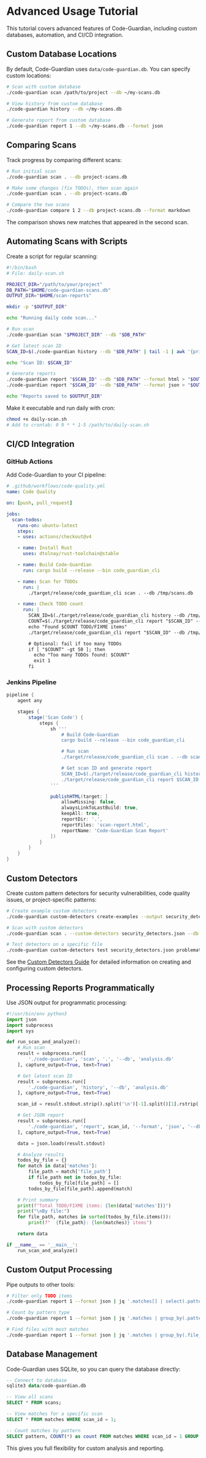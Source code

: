 # Advanced Usage Tutorial

This tutorial covers advanced features of Code-Guardian, including custom databases, automation, and CI/CD integration.

## Custom Database Locations

By default, Code-Guardian uses `data/code-guardian.db`. You can specify custom locations:

```bash
# Scan with custom database
./code-guardian scan /path/to/project --db ~/my-scans.db

# View history from custom database
./code-guardian history --db ~/my-scans.db

# Generate report from custom database
./code-guardian report 1 --db ~/my-scans.db --format json
```

## Comparing Scans

Track progress by comparing different scans:

```bash
# Run initial scan
./code-guardian scan . --db project-scans.db

# Make some changes (fix TODOs), then scan again
./code-guardian scan . --db project-scans.db

# Compare the two scans
./code-guardian compare 1 2 --db project-scans.db --format markdown
```

The comparison shows new matches that appeared in the second scan.

## Automating Scans with Scripts

Create a script for regular scanning:

```bash
#!/bin/bash
# File: daily-scan.sh

PROJECT_DIR="/path/to/your/project"
DB_PATH="$HOME/code-guardian-scans.db"
OUTPUT_DIR="$HOME/scan-reports"

mkdir -p "$OUTPUT_DIR"

echo "Running daily code scan..."

# Run scan
./code-guardian scan "$PROJECT_DIR" --db "$DB_PATH"

# Get latest scan ID
SCAN_ID=$(./code-guardian history --db "$DB_PATH" | tail -1 | awk '{print $2}' | tr -d ',')

echo "Scan ID: $SCAN_ID"

# Generate reports
./code-guardian report "$SCAN_ID" --db "$DB_PATH" --format html > "$OUTPUT_DIR/scan-$(date +%Y%m%d).html"
./code-guardian report "$SCAN_ID" --db "$DB_PATH" --format json > "$OUTPUT_DIR/scan-$(date +%Y%m%d).json"

echo "Reports saved to $OUTPUT_DIR"
```

Make it executable and run daily with cron:

```bash
chmod +x daily-scan.sh
# Add to crontab: 0 9 * * 1-5 /path/to/daily-scan.sh
```

## CI/CD Integration

### GitHub Actions

Add Code-Guardian to your CI pipeline:

```yaml
# .github/workflows/code-quality.yml
name: Code Quality

on: [push, pull_request]

jobs:
  scan-todos:
    runs-on: ubuntu-latest
    steps:
    - uses: actions/checkout@v4

    - name: Install Rust
      uses: dtolnay/rust-toolchain@stable

    - name: Build Code-Guardian
      run: cargo build --release --bin code_guardian_cli

    - name: Scan for TODOs
      run: |
        ./target/release/code_guardian_cli scan . --db /tmp/scans.db

    - name: Check TODO count
      run: |
        SCAN_ID=$(./target/release/code_guardian_cli history --db /tmp/scans.db | tail -1 | awk '{print $2}' | tr -d ',')
        COUNT=$(./target/release/code_guardian_cli report "$SCAN_ID" --db /tmp/scans.db --format json | jq '.matches | length')
        echo "Found $COUNT TODO/FIXME items"
        ./target/release/code_guardian_cli report "$SCAN_ID" --db /tmp/scans.db --format markdown >> $GITHUB_STEP_SUMMARY

        # Optional: fail if too many TODOs
        if [ "$COUNT" -gt 50 ]; then
          echo "Too many TODOs found: $COUNT"
          exit 1
        fi
```

### Jenkins Pipeline

```groovy
pipeline {
    agent any

    stages {
        stage('Scan Code') {
            steps {
                sh '''
                    # Build Code-Guardian
                    cargo build --release --bin code_guardian_cli

                    # Run scan
                    ./target/release/code_guardian_cli scan . --db scans.db

                    # Get scan ID and generate report
                    SCAN_ID=$(./target/release/code_guardian_cli history --db scans.db | tail -1 | awk '{print $2}' | tr -d ',')
                    ./target/release/code_guardian_cli report $SCAN_ID --db scans.db --format html > scan-report.html
                '''

                publishHTML(target: [
                    allowMissing: false,
                    alwaysLinkToLastBuild: true,
                    keepAll: true,
                    reportDir: '.',
                    reportFiles: 'scan-report.html',
                    reportName: 'Code-Guardian Scan Report'
                ])
            }
        }
    }
}
```

## Custom Detectors

Create custom pattern detectors for security vulnerabilities, code quality issues, or project-specific patterns:

```bash
# Create example custom detectors
./code-guardian custom-detectors create-examples --output security_detectors.json

# Scan with custom detectors
./code-guardian scan . --custom-detectors security_detectors.json --db custom.db

# Test detectors on a specific file
./code-guardian custom-detectors test security_detectors.json problematic_file.rs
```

See the [Custom Detectors Guide](custom-detectors.md) for detailed information on creating and configuring custom detectors.

## Processing Reports Programmatically

Use JSON output for programmatic processing:

```python
#!/usr/bin/env python3
import json
import subprocess
import sys

def run_scan_and_analyze():
    # Run scan
    result = subprocess.run([
        './code-guardian', 'scan', '.', '--db', 'analysis.db'
    ], capture_output=True, text=True)

    # Get latest scan ID
    result = subprocess.run([
        './code-guardian', 'history', '--db', 'analysis.db'
    ], capture_output=True, text=True)

    scan_id = result.stdout.strip().split('\n')[-1].split()[1].rstrip(',')

    # Get JSON report
    result = subprocess.run([
        './code-guardian', 'report', scan_id, '--format', 'json', '--db', 'analysis.db'
    ], capture_output=True, text=True)

    data = json.loads(result.stdout)

    # Analyze results
    todos_by_file = {}
    for match in data['matches']:
        file_path = match['file_path']
        if file_path not in todos_by_file:
            todos_by_file[file_path] = []
        todos_by_file[file_path].append(match)

    # Print summary
    print(f"Total TODO/FIXME items: {len(data['matches'])}")
    print("\nBy file:")
    for file_path, matches in sorted(todos_by_file.items()):
        print(f"  {file_path}: {len(matches)} items")

    return data

if __name__ == '__main__':
    run_scan_and_analyze()
```

## Custom Output Processing

Pipe outputs to other tools:

```bash
# Filter only TODO items
./code-guardian report 1 --format json | jq '.matches[] | select(.pattern == "TODO")'

# Count by pattern type
./code-guardian report 1 --format json | jq '.matches | group_by(.pattern) | map({pattern: .[0].pattern, count: length})'

# Find files with most matches
./code-guardian report 1 --format json | jq '.matches | group_by(.file_path) | map({file: .[0].file_path, count: length}) | sort_by(.count) | reverse | .[0:5]'
```

## Database Management

Code-Guardian uses SQLite, so you can query the database directly:

```sql
-- Connect to database
sqlite3 data/code-guardian.db

-- View all scans
SELECT * FROM scans;

-- View matches for a specific scan
SELECT * FROM matches WHERE scan_id = 1;

-- Count matches by pattern
SELECT pattern, COUNT(*) as count FROM matches WHERE scan_id = 1 GROUP BY pattern;
```

This gives you full flexibility for custom analysis and reporting.